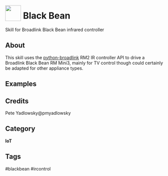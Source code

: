 # <img src='https://raw.githack.com/FortAwesome/Font-Awesome/master/svgs/solid/robot.svg' card_color='#40DBB0' width='50' height='50' style='vertical-align:bottom'/> Black Bean
Skill for Broadlink Black Bean infrared controller

## About
This skill uses the [python-broadlink](https://github.com/mjg59/python-broadlink) RM2 IR controller API to drive a Broadlink Black Bean RM Mini3, mainly for TV control though could certainly be adapted for other appliance types.

## Examples

## Credits
Pete Yadlowsky@pmyadlowsky

## Category
**IoT**

## Tags
#blackbean
#ircontrol
